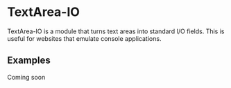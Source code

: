 TextArea-IO
===========

TextArea-IO is a module that turns text areas into standard I/O fields. This is useful for websites that emulate console applications.

Examples
--------

Coming soon

